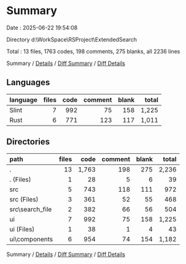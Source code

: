 # Summary

Date : 2025-06-22 19:54:08

Directory d:\\WorkSpace\\RSProject\\ExtendedSearch

Total : 13 files,  1763 codes, 198 comments, 275 blanks, all 2236 lines

Summary / [Details](details.md) / [Diff Summary](diff.md) / [Diff Details](diff-details.md)

## Languages
| language | files | code | comment | blank | total |
| :--- | ---: | ---: | ---: | ---: | ---: |
| Slint | 7 | 992 | 75 | 158 | 1,225 |
| Rust | 6 | 771 | 123 | 117 | 1,011 |

## Directories
| path | files | code | comment | blank | total |
| :--- | ---: | ---: | ---: | ---: | ---: |
| . | 13 | 1,763 | 198 | 275 | 2,236 |
| . (Files) | 1 | 28 | 5 | 6 | 39 |
| src | 5 | 743 | 118 | 111 | 972 |
| src (Files) | 3 | 361 | 52 | 55 | 468 |
| src\\search_file | 2 | 382 | 66 | 56 | 504 |
| ui | 7 | 992 | 75 | 158 | 1,225 |
| ui (Files) | 1 | 38 | 1 | 4 | 43 |
| ui\\components | 6 | 954 | 74 | 154 | 1,182 |

Summary / [Details](details.md) / [Diff Summary](diff.md) / [Diff Details](diff-details.md)
